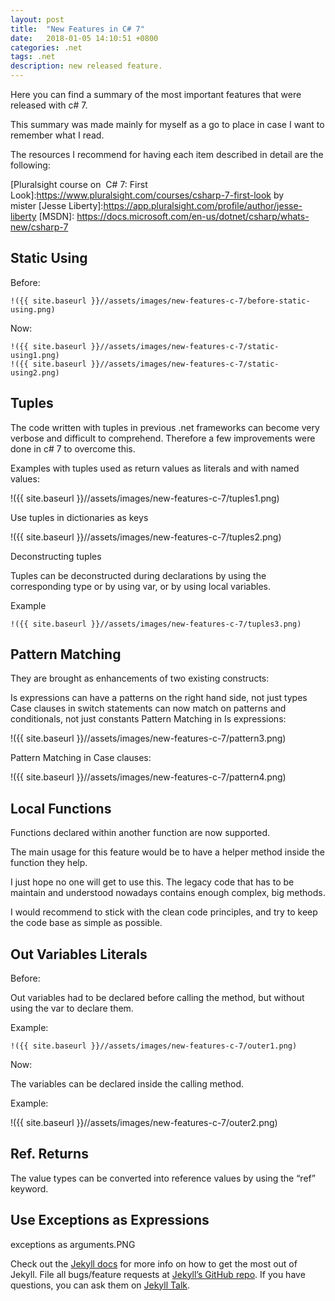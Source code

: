 ```yaml
---
layout: post
title:  "New Features in C# 7"
date:   2018-01-05 14:10:51 +0800
categories: .net
tags: .net
description: new released feature.
---
```

Here you can find a summary of the most important features that were released with c# 7.

This summary was made mainly for myself as a go to place in case I want to remember what I read.

The resources I recommend for having each item described in detail are the following:

   [Pluralsight course on  C# 7: First Look]:https://www.pluralsight.com/courses/csharp-7-first-look by mister [Jesse Liberty]:https://app.pluralsight.com/profile/author/jesse-liberty 
   [MSDN]: https://docs.microsoft.com/en-us/dotnet/csharp/whats-new/csharp-7

## Static Using

Before:

    !({{ site.baseurl }}//assets/images/new-features-c-7/before-static-using.png)


Now:

    !({{ site.baseurl }}//assets/images/new-features-c-7/static-using1.png)
    !({{ site.baseurl }}//assets/images/new-features-c-7/static-using2.png)

## Tuples

The code written with tuples in previous .net frameworks can become very verbose and difficult to comprehend.  Therefore a few improvements were done in c# 7 to overcome this.


Examples with tuples used as return values as literals and with named values:

  !({{ site.baseurl }}//assets/images/new-features-c-7/tuples1.png)


Use tuples in dictionaries as keys

  !({{ site.baseurl }}//assets/images/new-features-c-7/tuples2.png)

Deconstructing tuples

Tuples can be deconstructed during declarations by using the corresponding type or by using var, or by using local variables.

  Example

    !({{ site.baseurl }}//assets/images/new-features-c-7/tuples3.png)

## Pattern Matching

They are brought as enhancements of two existing constructs:

Is expressions can have a patterns on the right hand side, not just types
Case clauses in switch statements can now match on patterns and conditionals, not just constants
Pattern Matching in Is expressions:

!({{ site.baseurl }}//assets/images/new-features-c-7/pattern3.png)

Pattern Matching in Case clauses:

!({{ site.baseurl }}//assets/images/new-features-c-7/pattern4.png)

 

## Local Functions

Functions declared within another function are now supported.

The main usage for this feature would be to have a helper method inside the function they help.

I just hope no one will get to use this. The legacy code that has to be maintain and understood nowadays contains enough complex, big methods.

I would recommend to stick with the clean code principles, and try to keep the code base as simple as possible.


## Out Variables Literals

Before:

Out variables had to be declared before calling the method, but without using the var to declare them.

  Example:

    !({{ site.baseurl }}//assets/images/new-features-c-7/outer1.png)


Now:

The variables can be declared inside the calling method.

  Example:

   !({{ site.baseurl }}//assets/images/new-features-c-7/outer2.png)



## Ref. Returns

The value types can be converted into reference values by using the “ref” keyword.


## Use Exceptions as Expressions

exceptions as arguments.PNG

 







Check out the [Jekyll docs][jekyll-docs] for more info on how to get the most out of Jekyll. File all bugs/feature requests at [Jekyll’s GitHub repo][jekyll-gh]. If you have questions, you can ask them on [Jekyll Talk][jekyll-talk].

[jekyll-docs]: https://jekyllrb.com/docs/home
[jekyll-gh]:   https://github.com/jekyll/jekyll
[jekyll-talk]: https://talk.jekyllrb.com/
